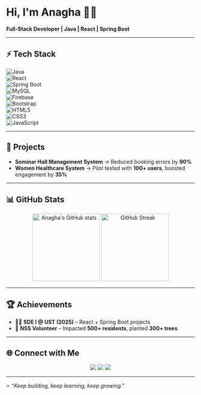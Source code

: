 # Hi, I'm Anagha 👩‍💻  
**Full-Stack Developer | Java | React | Spring Boot**

---

## ⚡ Tech Stack  
![Java](https://img.shields.io/badge/Java-ED8B00?style=for-the-badge&logo=java&logoColor=white)  
![React](https://img.shields.io/badge/React-20232A?style=for-the-badge&logo=react&logoColor=61DAFB)  
![Spring Boot](https://img.shields.io/badge/Spring%20Boot-6DB33F?style=for-the-badge&logo=springboot&logoColor=white)  
![MySQL](https://img.shields.io/badge/MySQL-005C84?style=for-the-badge&logo=mysql&logoColor=white)  
![Firebase](https://img.shields.io/badge/Firebase-ffca28?style=for-the-badge&logo=firebase&logoColor=black)  
![Bootstrap](https://img.shields.io/badge/Bootstrap-563D7C?style=for-the-badge&logo=bootstrap&logoColor=white)  
![HTML5](https://img.shields.io/badge/HTML5-e34f26?style=for-the-badge&logo=html5&logoColor=white)  
![CSS3](https://img.shields.io/badge/CSS3-1572B6?style=for-the-badge&logo=css3&logoColor=white)  
![JavaScript](https://img.shields.io/badge/JavaScript-f7df1e?style=for-the-badge&logo=javascript&logoColor=black)  

---

## 🚀 Projects  
- **Seminar Hall Management System** → Reduced booking errors by **90%**  
- **Women Healthcare System** → Pilot tested with **100+ users**, boosted engagement by **35%**  

---

## 📊 GitHub Stats  
<p align="center">
  <img src="https://github-readme-stats.vercel.app/api?username=anu-maxmin&show_icons=true&theme=radical" alt="Anagha's GitHub stats" height="180em"/>
  <img src="https://github-readme-streak-stats.herokuapp.com/?user=anu-maxmin&theme=radical" alt="GitHub Streak" height="180em"/>
</p>  

---

## 🏆 Achievements  
- 🧑‍💻 **SDE I @ UST (2025)** – React + Spring Boot projects  
- 🌱 **NSS Volunteer** – Impacted **500+ residents**, planted **300+ trees**  

---

## 🌐 Connect with Me  
<p align="center">
  <a href="https://linkedin.com/in/anaghapu"><img src="https://img.shields.io/badge/LinkedIn-0077B5?style=for-the-badge&logo=linkedin&logoColor=white"/></a>
  <a href="mailto:anuanak36@gmail.com"><img src="https://img.shields.io/badge/Email-D14836?style=for-the-badge&logo=gmail&logoColor=white"/></a>
  <a href="https://github.com/anu-maxmin"><img src="https://img.shields.io/badge/GitHub-100000?style=for-the-badge&logo=github&logoColor=white"/></a>
</p>  

---

⭐️ *“Keep building, keep learning, keep growing.”*  
